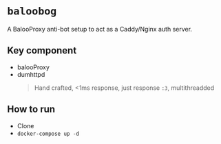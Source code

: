 # `baloobog`

A BalooProxy anti-bot setup to act as a Caddy/Nginx auth server.

## Key component

- balooProxy
- dumhttpd
    > Hand crafted, <1ms response, just response `:3`, multithreadded

## How to run

- Clone
- `docker-compose up -d`